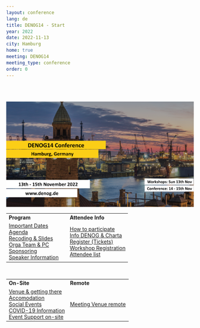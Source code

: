 ```yaml
---
layout: conference
lang: de
title: DENOG14 - Start
year: 2022
date: 2022-11-13
city: Hamburg
home: true
meeting: DENOG14
meeting_type: conference
order: 0
---
```


<br />
<br />

<!-- <center>
    <h1>DENOG14 will take place from November 13th to November 15th 2022 in Hamburg!</h1>
</center> -->

![DENOG14 Banner](/images/meetings/denog14/denog14_banner.png)


<table border="0" width="100%">
<tr>
 <td width="50%"><b>Program</b></td>
 <td width="50%"><b>Attendee Info</b></td>
</tr>
<tr>
 <td>
  <a href="important_dates.html">Important Dates </a><br />
  <a href="agenda.html">Agenda</a><br />
  <a href="recordings.html">Recoding & Slides</a><br />
  <a href="orga.html">Orga Team & PC</a><br />
  <a href="sponsoring.html">Sponsoring</a><br />
  <a href="speaker.html">Speaker Information</a><br />
 </td>
 <td>
  <a href="participation.html">How to participate</a><br />
  <a href="denoginfo.html">Info DENOG & Charta</a><br />
  <a href="tickets.html">Register (Tickets)</a><br />
  <a href="workshop_registration.html">Workshop Registration</a><br />
  <!-- <a href="">First DENOG Meeting</a><br /> -->
  <a href="attendees.html">Attendee list</a><br />
  <!-- <a href="">Social Media</a><br /> -->
 </td>
</tr>
</table>

<br />

<table border="0" width="100%">
<tr>
 <td width="50%"><b>On-Site</b></td>
 <td width="50%"><b>Remote</b></td>
</tr>
<tr>
 <td>
  <a href="venue.html">Venue & getting there</a><br />
  <a href="hotels.html">Accomodation</a><br />
  <a href="social.html">Social Events</a><br />
  <!-- <a href="">Useful Information</a><br /> -->
  <a href="covid_test.html">COVID-19 Information</a><br />
  <a href="eventsupport.html">Event Support on-site</a><br />
 </td>
 <td>
  <a href="venueremote.html">Meeting Venue remote</a><br />
  <!-- <a href="">Useful Information remote</a><br /> -->
  <!-- <a href="">Support & Technical Information</a><br /> -->
 </td>
</tr>
</table>


